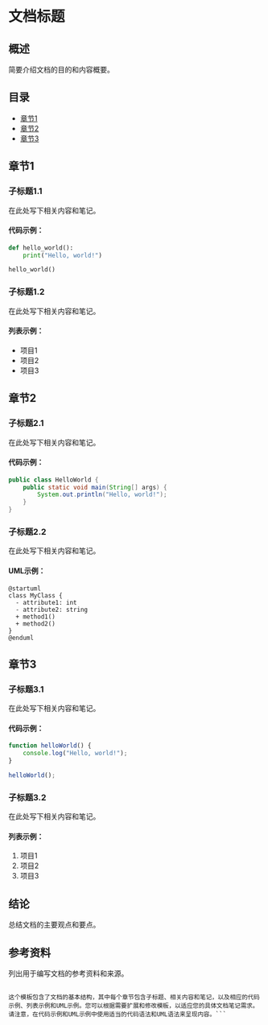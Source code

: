 
# 文档标题

## 概述

简要介绍文档的目的和内容概要。

## 目录

- [章节1](#章节1)
- [章节2](#章节2)
- [章节3](#章节3)

## 章节1

### 子标题1.1

在此处写下相关内容和笔记。

#### 代码示例：

```python
def hello_world():
    print("Hello, world!")

hello_world()
````

### 子标题1.2

在此处写下相关内容和笔记。

#### 列表示例：

- 项目1
- 项目2
- 项目3

## 章节2

### 子标题2.1

在此处写下相关内容和笔记。

#### 代码示例：

```java
public class HelloWorld {
    public static void main(String[] args) {
        System.out.println("Hello, world!");
    }
}
```

### 子标题2.2

在此处写下相关内容和笔记。

#### UML示例：


```plantuml
@startuml
class MyClass {
  - attribute1: int
  - attribute2: string
  + method1()
  + method2()
}
@enduml
```


## 章节3

### 子标题3.1

在此处写下相关内容和笔记。

#### 代码示例：

```javascript
function helloWorld() {
    console.log("Hello, world!");
}

helloWorld();
```

### 子标题3.2

在此处写下相关内容和笔记。

#### 列表示例：

1. 项目1
1. 项目2
1. 项目3

## 结论

总结文档的主要观点和要点。

## 参考资料

列出用于编写文档的参考资料和来源。

```

这个模板包含了文档的基本结构，其中每个章节包含子标题、相关内容和笔记，以及相应的代码示例、列表示例和UML示例。您可以根据需要扩展和修改模板，以适应您的具体文档笔记需求。请注意，在代码示例和UML示例中使用适当的代码语法和UML语法来呈现内容。```